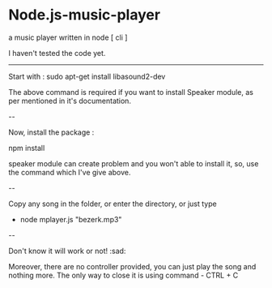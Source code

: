 # Node.js-music-player

a music player written in node [ cli ]

I haven't tested the code yet. 

- - - - - - - - - - - - - - - - - - - - - - - - - - - - - - -

Start with : sudo apt-get install libasound2-dev

The above command is required if you want to install Speaker module, as per mentioned in it's documentation.

--

Now, install the package :

npm install

speaker module can create problem and you won't able to install it, so, use the command which I've give above.

--

Copy any song in the folder, or enter the directory, or just type 

- node mplayer.js "bezerk.mp3"

--

Don't know it will work or not! :sad:

Moreover, there are no controller provided, you can just play the song and nothing more. The only way to 
close it is using command - CTRL + C
